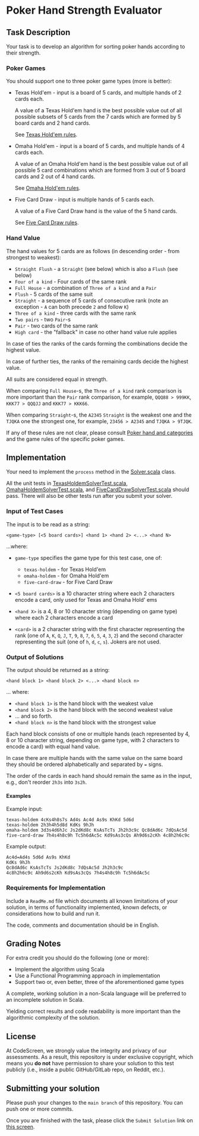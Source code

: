 # Poker Hand Strength Evaluator

## Task Description

Your task is to develop an algorithm for sorting poker hands according to their strength.

### Poker Games

You should support one to three poker game types (more is better):
* Texas Hold'em - input is a board of 5 cards, and multiple hands of 2 cards each.

  A value of a Texas Hold'em hand is the best possible value out of all possible subsets of
  5 cards from the 7 cards which are formed by 5 board cards and 2 hand cards.

  See [Texas Hold'em rules](https://en.wikipedia.org/wiki/Texas_hold_%27em).

* Omaha Hold'em - input is a board of 5 cards, and multiple hands of 4 cards each.

  A value of an Omaha Hold'em hand is the best possible value out of all possible 5 card combinations
  which are formed from 3 out of 5 board cards and 2 out of 4 hand cards.

  See [Omaha Hold'em rules](https://en.wikipedia.org/wiki/Omaha_hold_%27em).

* Five Card Draw - input is multiple hands of 5 cards each.

  A value of a Five Card Draw hand is the value of the 5 hand cards.

  See [Five Card Draw rules](https://en.wikipedia.org/wiki/Five-card_draw).

### Hand Value

The hand values for 5 cards are as follows (in descending order - from strongest to weakest):

* `Straight Flush` - a `Straight` (see below) which is also a `Flush` (see below)
* `Four of a kind` - Four cards of the same rank
* `Full House` - a combination of `Three of a kind` and a `Pair`
* `Flush` - 5 cards of the same suit
* `Straight` - a sequence of 5 cards of consecutive rank (note an exception - `A` can both precede `2` and follow `K`)
* `Three of a kind` - three cards with the same rank
* `Two pairs` - two `Pair`-s
* `Pair` - two cards of the same rank
* `High card` - the "fallback" in case no other hand value rule applies

In case of ties the ranks of the cards forming the combinations decide the highest value.

In case of further ties, the ranks of the remaining cards decide the highest value.

All suits are considered equal in strength.

When comparing `Full House`-s, the `Three of a kind` rank comparison is more important than the `Pair` rank
comparison, for example, `QQQ88 > 999KK`, `KKK77 > QQQJJ` and `KKK77 > KKK66`.

When comparing `Straight`-s, the `A2345` `Straight` is the weakest one and the `TJQKA` one the strongest one,
for example, `23456 > A2345` and `TJQKA > 9TJQK`.

If any of these rules are not clear, please consult [Poker hand and categories](https://en.wikipedia.org/wiki/List_of_poker_hands#Hand-ranking_categories) and
the game rules of the specific poker games.

## Implementation

Your need to implement the `process` method in the [Solver.scala](src/main/scala/com/evolution/bootcamp/assignment/poker/Solver.scala)
class.

All the unit tests in [TexasHoldemSolverTest.scala](src/test/scala/com/evolution/bootcamp/assignment/poker/TexasHoldemSolverTest.scala), [OmahaHoldemSolverTest.scala](src/test/scala/com/evolution/bootcamp/assignment/poker/OmahaHoldemSolverTest.scala), and [FiveCardDrawSolverTest.scala](src/test/scala/com/evolution/bootcamp/assignment/poker/FiveCardDrawSolverTest.scala) should pass. There will also be other tests run after you submit your solver. 

### Input of Test Cases

The input is to be read as a string:

```
<game-type> [<5 board cards>] <hand 1> <hand 2> <...> <hand N>
```

...where:

* `game-type` specifies the game type for this test case, one of:
  * `texas-holdem` - for Texas Hold'em
  * `omaha-holdem` - for Omaha Hold'em
  * `five-card-draw` - for Five Card Draw

* `<5 board cards>` is a 10 character string where each 2 characters encode a card, only used for Texas and
  Omaha Hold' ems

* `<hand X>` is a 4, 8 or 10 character string (depending on game type) where each 2 characters encode a card
* `<card>` is a 2 character string with the first character representing the rank
  (one of `A`, `K`, `Q`, `J`, `T`, `9`, `8`, `7`, `6`, `5`, `4`, `3`, `2`) and the second character representing
  the suit (one of `h`, `d`, `c`, `s`). Jokers are not used.

### Output of Solutions

The output should be returned as a string:

```
<hand block 1> <hand block 2> <...> <hand block n>
```
... where:

* `<hand block 1>` is the hand block with the weakest value
* `<hand block 2>` is the hand block with the second weakest value
* ... and so forth.
* `<hand block n>` is the hand block with the strongest value

Each hand block consists of one or multiple hands (each represented by 4, 8 or 10 character string, depending
on game type, with 2 characters to encode a card) with equal hand value.

In case there are multiple hands with the same value on the same board they should be ordered alphabetically
and separated by `=` signs.

The order of the cards in each hand should remain the same as in the input, e.g., don't reorder `2h3s` into
`3s2h`.

#### Examples

Example input:
```
texas-holdem 4cKs4h8s7s Ad4s Ac4d As9s KhKd 5d6d
texas-holdem 2h3h4h5d8d KdKs 9hJh
omaha-holdem 3d3s4d6hJc Js2dKd8c KsAsTcTs Jh2h3c9c Qc8dAd6c 7dQsAc5d
five-card-draw 7h4s4h8c9h Tc5h6dAc5c Kd9sAs3cQs Ah9d6s2cKh 4c8h2h6c9c
```

Example output:
```
Ac4d=Ad4s 5d6d As9s KhKd
KdKs 9hJh
Qc8dAd6c KsAsTcTs Js2dKd8c 7dQsAc5d Jh2h3c9c
4c8h2h6c9c Ah9d6s2cKh Kd9sAs3cQs 7h4s4h8c9h Tc5h6dAc5c
```

### Requirements for Implementation

Include a `ReadMe.md` file which documents all known limitations of your solution, in terms of functionality
implemented, known defects, or considerations how to build and run it.

The code, comments and documentation should be in English.

## Grading Notes

For extra credit you should do the following (one or more):
* Implement the algorithm using Scala
* Use a Functional Programming approach in implementation
* Support two or, even better, three of the aforementioned game types

A complete, working solution in a non-Scala language will be preferred to an incomplete solution in Scala.

Yielding correct results and code readability is more important than the algorithmic complexity of the
solution.
## License

At CodeScreen, we strongly value the integrity and privacy of our assessments. As a result, this repository is under exclusive copyright, which means you **do not** have permission to share your solution to this test publicly (i.e., inside a public GitHub/GitLab repo, on Reddit, etc.). <br>

## Submitting your solution

Please push your changes to the `main branch` of this repository. You can push one or more commits. <br>

Once you are finished with the task, please click the `Submit Solution` link on <a href="https://app.codescreen.com/candidate/63a2e78b26a9f562915d3eb1" target="_blank">this screen</a>.